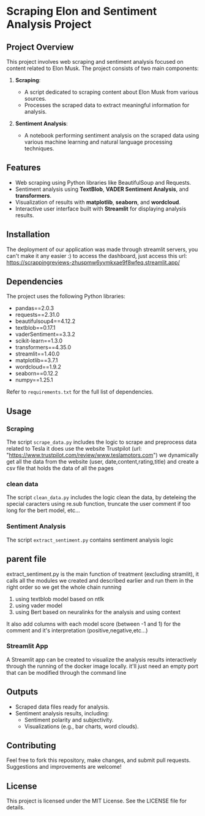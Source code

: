 # Scraping Elon and Sentiment Analysis Project

## Project Overview
This project involves web scraping and sentiment analysis focused on content related to Elon Musk. The project consists of two main components:

1. **Scraping**:
   - A script dedicated to scraping content about Elon Musk from various sources.
   - Processes the scraped data to extract meaningful information for analysis.

2. **Sentiment Analysis**:
   - A notebook performing sentiment analysis on the scraped data using various machine learning and natural language processing techniques.

## Features
- Web scraping using Python libraries like BeautifulSoup and Requests.
- Sentiment analysis using **TextBlob**, **VADER Sentiment Analysis**, and **transformers**.
- Visualization of results with **matplotlib**, **seaborn**, and **wordcloud**.
- Interactive user interface built with **Streamlit** for displaying analysis results.

## Installation
The deployment of our application was made through streamlit servers, you can't make it any easier :)
to access the dashboard, just access this url:
https://scrappingreviews-zhuspmw6yvmkxae9f8wfeq.streamlit.app/


## Dependencies
The project uses the following Python libraries:

- pandas==2.0.3
- requests==2.31.0
- beautifulsoup4==4.12.2
- textblob==0.17.1
- vaderSentiment==3.3.2
- scikit-learn==1.3.0
- transformers==4.35.0
- streamlit==1.40.0
- matplotlib==3.7.1
- wordcloud==1.9.2
- seaborn==0.12.2
- numpy==1.25.1

Refer to `requirements.txt` for the full list of dependencies.

## Usage

### Scraping 
The script `scrape_data.py` includes the logic to scrape and preprocess data related to Tesla
it does use the website Trustpilot (url: "https://www.trustpilot.com/review/www.teslamotors.com")
we dynamically get all the data from the website (user, date,content,rating,title) and create a csv file that holds the data of all the pages

### clean data 
The script `clean_data.py` includes the logic clean the data, by deteleing the special caracters using re.sub function, truncate the user comment if too long for the bert model, etc...

### Sentiment Analysis
The script `extract_sentiment.py` contains sentiment analysis logic

## parent file
extract_sentiment.py is the main function of treatment (excluding stramlit), it calls all the modules we created and described earlier and run them in the right order so we get the whole chain running


1. using textblob model based on ntlk
2. using vader model
3. using Bert based on neuralinks for the analysis and using context

It also add columns with each model score (between -1 and 1) for the comment and it's interpretation (positive,negative,etc...)

### Streamlit App
A Streamlit app can be created to visualize the analysis results interactively through the running of the docker image locally. it'll just need an empty port that can be modified through the command line


## Outputs
- Scraped data files ready for analysis.
- Sentiment analysis results, including:
  - Sentiment polarity and subjectivity.
  - Visualizations (e.g., bar charts, word clouds).

## Contributing
Feel free to fork this repository, make changes, and submit pull requests. Suggestions and improvements are welcome!

## License
This project is licensed under the MIT License. See the LICENSE file for details.

